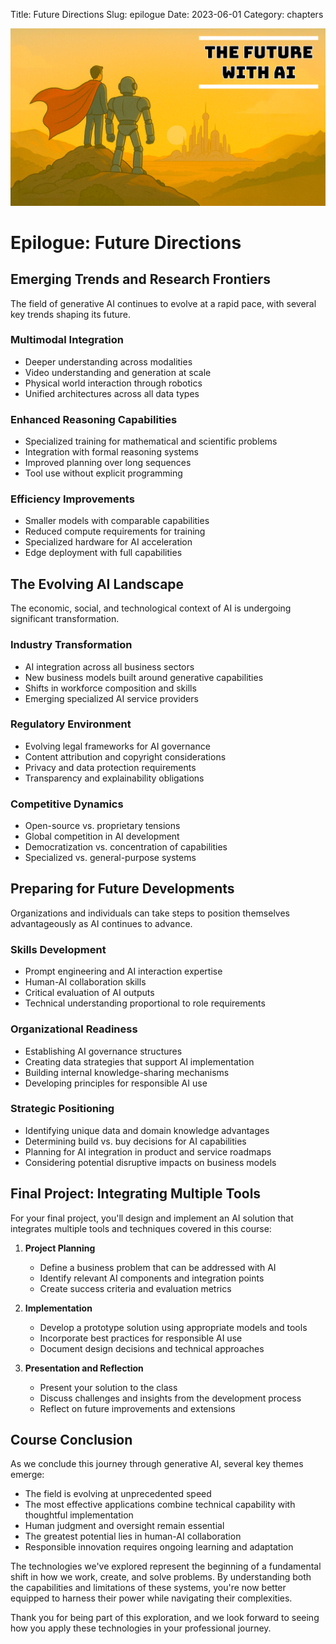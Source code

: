 Title: Future Directions
Slug: epilogue
Date: 2023-06-01
Category: chapters

![Future Directions](https://github.com/hargunoberoi/gap/blob/main/docs/images/e.png?raw=true)

# Epilogue: Future Directions

## Emerging Trends and Research Frontiers

The field of generative AI continues to evolve at a rapid pace, with several key trends shaping its future.

### Multimodal Integration

- Deeper understanding across modalities
- Video understanding and generation at scale
- Physical world interaction through robotics
- Unified architectures across all data types

### Enhanced Reasoning Capabilities

- Specialized training for mathematical and scientific problems
- Integration with formal reasoning systems
- Improved planning over long sequences
- Tool use without explicit programming

### Efficiency Improvements

- Smaller models with comparable capabilities
- Reduced compute requirements for training
- Specialized hardware for AI acceleration
- Edge deployment with full capabilities

## The Evolving AI Landscape

The economic, social, and technological context of AI is undergoing significant transformation.

### Industry Transformation

- AI integration across all business sectors
- New business models built around generative capabilities
- Shifts in workforce composition and skills
- Emerging specialized AI service providers

### Regulatory Environment

- Evolving legal frameworks for AI governance
- Content attribution and copyright considerations
- Privacy and data protection requirements
- Transparency and explainability obligations

### Competitive Dynamics

- Open-source vs. proprietary tensions
- Global competition in AI development
- Democratization vs. concentration of capabilities
- Specialized vs. general-purpose systems

## Preparing for Future Developments

Organizations and individuals can take steps to position themselves advantageously as AI continues to advance.

### Skills Development

- Prompt engineering and AI interaction expertise
- Human-AI collaboration skills
- Critical evaluation of AI outputs
- Technical understanding proportional to role requirements

### Organizational Readiness

- Establishing AI governance structures
- Creating data strategies that support AI implementation
- Building internal knowledge-sharing mechanisms
- Developing principles for responsible AI use

### Strategic Positioning

- Identifying unique data and domain knowledge advantages
- Determining build vs. buy decisions for AI capabilities
- Planning for AI integration in product and service roadmaps
- Considering potential disruptive impacts on business models

## Final Project: Integrating Multiple Tools

For your final project, you'll design and implement an AI solution that integrates multiple tools and techniques covered in this course:

1. **Project Planning**

   - Define a business problem that can be addressed with AI
   - Identify relevant AI components and integration points
   - Create success criteria and evaluation metrics

2. **Implementation**

   - Develop a prototype solution using appropriate models and tools
   - Incorporate best practices for responsible AI use
   - Document design decisions and technical approaches

3. **Presentation and Reflection**
   - Present your solution to the class
   - Discuss challenges and insights from the development process
   - Reflect on future improvements and extensions

## Course Conclusion

As we conclude this journey through generative AI, several key themes emerge:

- The field is evolving at unprecedented speed
- The most effective applications combine technical capability with thoughtful implementation
- Human judgment and oversight remain essential
- The greatest potential lies in human-AI collaboration
- Responsible innovation requires ongoing learning and adaptation

The technologies we've explored represent the beginning of a fundamental shift in how we work, create, and solve problems. By understanding both the capabilities and limitations of these systems, you're now better equipped to harness their power while navigating their complexities.

Thank you for being part of this exploration, and we look forward to seeing how you apply these technologies in your professional journey.
